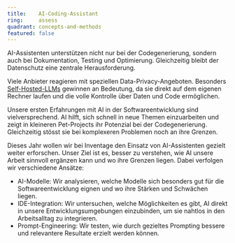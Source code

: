 ```yaml
---
title:    AI-Coding-Assistant  
ring:     assess  
quadrant: concepts-and-methods
featured: false
---
```


AI-Assistenten unterstützen nicht nur bei der Codegenerierung, sondern auch bei Dokumentation, Testing und Optimierung. Gleichzeitig bleibt der Datenschutz eine zentrale Herausforderung.

Viele Anbieter reagieren mit speziellen Data-Privacy-Angeboten. Besonders [Self-Hosted-LLMs][selfHostedLlms] gewinnen an Bedeutung, da sie direkt auf dem eigenen Rechner laufen und die volle Kontrolle über Daten und Code ermöglichen.

Unsere ersten Erfahrungen mit AI in der Softwareentwicklung sind vielversprechend. AI hilft, sich schnell in neue Themen einzuarbeiten und zeigt in kleineren Pet-Projects ihr Potenzial bei der Codegenerierung. Gleichzeitig stösst sie bei komplexeren Problemen noch an ihre Grenzen.

Dieses Jahr wollen wir bei Inventage den Einsatz von AI-Assistenten gezielt weiter erforschen. Unser Ziel ist es, besser zu verstehen, wie AI unsere Arbeit sinnvoll ergänzen kann und wo ihre Grenzen liegen. Dabei verfolgen wir verschiedene Ansätze:
- AI-Modelle: Wir analysieren, welche Modelle sich besonders gut für die Softwareentwicklung eignen und wo ihre Stärken und Schwächen liegen.
- IDE-Integration: Wir untersuchen, welche Möglichkeiten es gibt, AI direkt in unsere Entwicklungsumgebungen einzubinden, um sie nahtlos in den Arbeitsalltag zu integrieren.
- Prompt-Engineering: Wir testen, wie durch gezieltes Prompting bessere und relevantere Resultate erzielt werden können.

[selfHostedLlms]: /concepts-and-methods/self-hosted-llms
